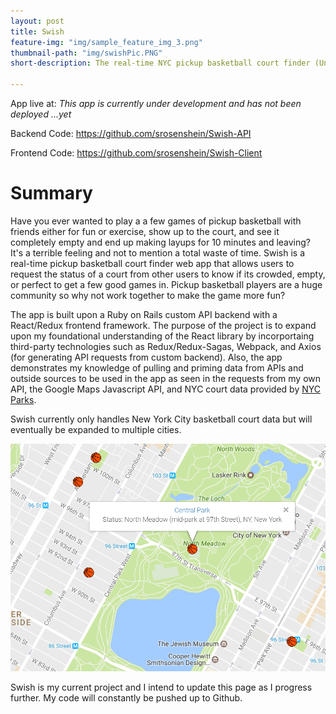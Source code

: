```yaml
---
layout: post
title: Swish
feature-img: "img/sample_feature_img_3.png"
thumbnail-path: "img/swishPic.PNG"
short-description: The real-time NYC pickup basketball court finder (Under Development)

---
```

App live at: *This app is currently under development and has not been deployed ...yet*

Backend Code: <https://github.com/srosenshein/Swish-API>

Frontend Code: <https://github.com/srosenshein/Swish-Client>

# Summary

Have you ever wanted to play a a few games of pickup basketball with friends either for fun or exercise, show up to the court, and see it completely empty and end up making layups for 10 minutes and leaving? It's a terrible feeling and not to mention a total waste of time. Swish is a real-time pickup basketball court finder web app that allows users to request the status of a court from other users to know if its crowded, empty, or perfect to get a few good games in. Pickup basketball players are a huge community so why not work together to make the game more fun?

The app is built upon a Ruby on Rails custom API backend with a React/Redux frontend framework. The purpose of the project is to expand upon my foundational understanding of the React library by incorportaing third-party technologies such as Redux/Redux-Sagas, Webpack, and Axios (for generating API requests from custom backend). Also, the app demonstrates my knowledge of pulling and priming data from APIs and outside sources to be used in the app as seen in the requests from my own API, the Google Maps Javascript API, and NYC court data provided by [NYC Parks](https://www.nycgovparks.org/facilities/basketball "NYC Dep of Parks and Rec").

Swish currently only handles New York City basketball court data but will eventually be expanded to multiple cities.

![Swish App View](/img/swishPic.PNG)

Swish is my current project and I intend to update this page as I progress further. My code will constantly be pushed up to Github.
